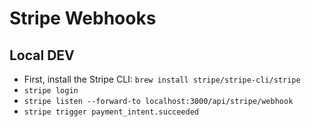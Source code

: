 # Stripe Webhooks

## Local DEV

- First, install the Stripe CLI: `brew install stripe/stripe-cli/stripe`
- `stripe login`
- `stripe listen --forward-to localhost:3000/api/stripe/webhook`
- `stripe trigger payment_intent.succeeded`
